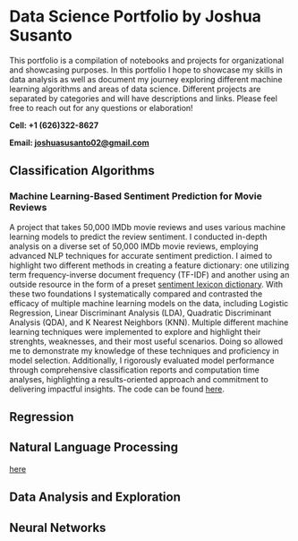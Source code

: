 
# Data Science Portfolio by Joshua Susanto

This portfolio is a compilation of notebooks and projects for organizational and showcasing purposes. In this portfolio I hope to showcase my skills in data analysis as well as document my journey exploring different machine learning algorithms and areas of data science. Different projects are separated by categories and will have descriptions and links. Please feel free to reach out for any questions or elaboration!

**Cell: +1 (626)322-8627**

**Email: joshuasusanto02@gmail.com**

## Classification Algorithms

### Machine Learning-Based Sentiment Prediction for Movie Reviews

A project that takes 50,000 IMDb movie reviews and uses various machine learning models to predict the review sentiment. I conducted in-depth analysis on a diverse set of 50,000 IMDb movie reviews, employing advanced NLP techniques for accurate sentiment prediction. I aimed to highlight two different methods in creating a feature dictionary: one utilizing term frequency-inverse document frequency (TF-IDF) and another using an outside resource in the form of a preset [sentiment lexicon dictionary](https://www.kaggle.com/datasets/nltkdata/opinion-lexicon). With these two foundations I systematically compared and contrasted the efficacy of multiple machine learning models on the data, including Logistic Regression, Linear Discriminant Analysis (LDA), Quadratic Discriminant Analysis (QDA), and K Nearest Neighbors (KNN). Multiple different machine learning techniques were implemented to explore and highlight their strenghts, weaknesses, and their most useful scenarios. Doing so allowed me to demonstrate my knowledge of these techniques and proficiency in model selection. Additionally, I rigorously evaluated model performance through comprehensive classification reports and computation time analyses, highlighting a results-oriented approach and commitment to delivering impactful insights. The code can be found [here](https://github.com/jossus657/personal-projects/tree/main/movie-reviews-classification).

### 

## Regression 

## Natural Language Processing

[here](#machine-learning-based-sentiment-prediction-for-movie-reviews)

## Data Analysis and Exploration

## Neural Networks

